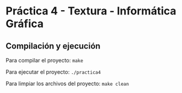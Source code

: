 # Práctica 4 - Textura - Informática Gráfica

## Compilación y ejecución
Para compilar el proyecto:
``make``

Para ejecutar el proyecto:
``./practica4``

Para limpiar los archivos del proyecto:
``make clean``
